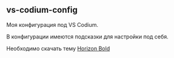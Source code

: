 

## vs-codium-config

Моя конфигурация под VS Codium. 

В конфигурации имеются подсказки для настройки под себя.

Необходимо скачать тему [Horizon Bold](https://github.com/jolaleye/horizon-theme-vscode)

